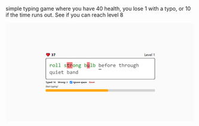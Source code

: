 simple typing game where you have 40 health, you lose 1 with a typo, or 10 if the time runs out. See if you can reach level 8

<img src="https://github.com/Noblefel/typing-game/blob/main/preview.PNG">
